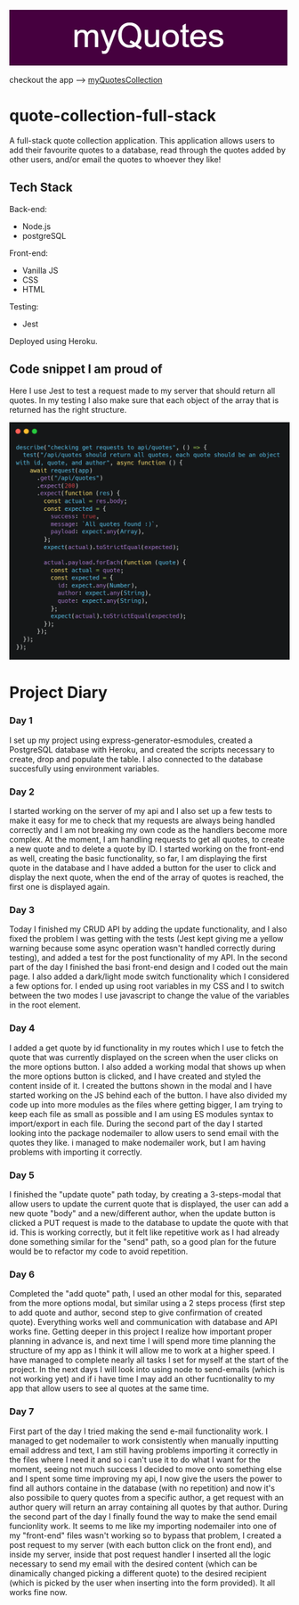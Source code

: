 ![myQuotes banner](./images/myQuotes.png)

checkout the app --> [myQuotesCollection](https://quote-generator-full-stack.herokuapp.com/)

# quote-collection-full-stack

A full-stack quote collection application.
This application allows users to add their favourite quotes to a database, read through the quotes added by other users, and/or email the quotes to whoever they like!

## Tech Stack

Back-end:

- Node.js
- postgreSQL

Front-end:

- Vanilla JS
- CSS
- HTML

Testing:

- Jest

Deployed using Heroku.

## Code snippet I am proud of

Here I use Jest to test a request made to my server that should return all quotes. In my testing I also make sure that each object of the array that is returned has the right structure.

![code snippet](./images/carbon.png)

# Project Diary

### Day 1

I set up my project using express-generator-esmodules, created a PostgreSQL database with Heroku, and created the scripts necessary to create, drop and populate the table. I also connected to the database succesfully using environment variables.

### Day 2

I started working on the server of my api and I also set up a few tests to make it easy for me to check that my requests are always being handled correctly and I am not breaking my own code as the handlers become more complex. At the moment, I am handling requests to get all quotes, to create a new quote and to delete a quote by ID. I started working on the front-end as well, creating the basic functionality, so far, I am displaying the first quote in the database and I have added a button for the user to click and display the next quote, when the end of the array of quotes is reached, the first one is displayed again.

### Day 3

Today I finished my CRUD API by adding the update functionality, and I also fixed the problem I was getting with the tests (Jest kept giving me a yellow warning because some async operation wasn't handled correctly during testing), and added a test for the post functionality of my API. In the second part of the day I finished the basi front-end design and I coded out the main page. I also added a dark/light mode switch functionality which I considered a few options for. I ended up using root variables in my CSS and I to switch between the two modes I use javascript to change the value of the variables in the root element.

### Day 4

I added a get quote by id functionality in my routes which I use to fetch the quote that was currently displayed on the screen when the user clicks on the more options button. I also added a working modal that shows up when the more options button is clicked, and I have created and styled the content inside of it. I created the buttons shown in the modal and I have started working on the JS behind each of the button. I have also divided my code up into more modules as the files where getting bigger, I am trying to keep each file as small as possible and I am using ES modules syntax to import/export in each file. During the second part of the day I started looking into the package nodemailer to allow users to send email with the quotes they like. i managed to make nodemailer work, but I am having problems with importing it correctly.

### Day 5

I finished the "update quote" path today, by creating a 3-steps-modal that allow users to update the current quote that is displayed, the user can add a new quote "body" and a new/different author, when the update button is clicked a PUT request is made to the database to update the quote with that id. This is working correctly, but it felt like repetitive work as I had already done something similar for the "send" path, so a good plan for the future would be to refactor my code to avoid repetition.

### Day 6

Completed the "add quote" path, I used an other modal for this, separated from the more options modal, but similar using a 2 steps process (first step to add quote and author, second step to give confirmation of created quote). Everything works well and communication with database and API works fine. Getting deeper in this project I realize how important proper planning in advance is, and next time I will spend more time planning the structure of my app as I think it will allow me to work at a higher speed. I have managed to complete nearly all tasks I set for myself at the start of the project. In the next days I will look into using node to send-emails (which is not working yet) and if i have time I may add an other fucntionality to my app that allow users to see al quotes at the same time.

### Day 7

First part of the day I tried making the send e-mail functionality work. I managed to get nodemailer to work consistently when manually inputting email address and text, I am still having problems importing it correctly in the files where I need it and so i can't use it to do what I want for the moment, seeing not much success I decided to move onto something else and I spent some time improving my api, I now give the users the power to find all authors containe in the database (with no repetition) and now it's also possibile to query quotes from a specific author, a get request with an author query will return an array containing all quotes by that author. During the second part of the day I finally found the way to make the send email funcionlity work. It seems to me like my importing nodemailer into one of my "front-end" files wasn't working so to bypass that problem, I created a post request to my server (with each button click on the front end), and inside my server, inside that post request handler I inserted all the logic necessary to send my email with the desired content (which can be dinamically changed picking a different quote) to the desired recipient (which is picked by the user when inserting into the form provided). It all works fine now.
